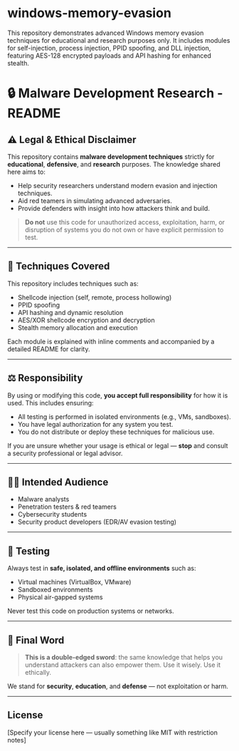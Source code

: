 # windows-memory-evasion
This repository demonstrates advanced Windows memory evasion techniques for educational and research purposes only. It includes modules for self-injection, process injection, PPID spoofing, and DLL injection, featuring AES-128 encrypted payloads and API hashing for enhanced stealth.



# 🔒 Malware Development Research - README

## ⚠️ Legal & Ethical Disclaimer

This repository contains **malware development techniques** strictly for **educational**, **defensive**, and **research** purposes. The knowledge shared here aims to:

- Help security researchers understand modern evasion and injection techniques.
- Aid red teamers in simulating advanced adversaries.
- Provide defenders with insight into how attackers think and build.

> **Do not** use this code for unauthorized access, exploitation, harm, or disruption of systems you do not own or have explicit permission to test.

---

## 🧠 Techniques Covered

This repository includes techniques such as:

- Shellcode injection (self, remote, process hollowing)
- PPID spoofing
- API hashing and dynamic resolution
- AES/XOR shellcode encryption and decryption
- Stealth memory allocation and execution

Each module is explained with inline comments and accompanied by a detailed README for clarity.

---

## ⚖️ Responsibility

By using or modifying this code, **you accept full responsibility** for how it is used. This includes ensuring:

- All testing is performed in isolated environments (e.g., VMs, sandboxes).
- You have legal authorization for any system you test.
- You do not distribute or deploy these techniques for malicious use.

If you are unsure whether your usage is ethical or legal — **stop** and consult a security professional or legal advisor.

---

## 👨‍🏫 Intended Audience

- Malware analysts
- Penetration testers & red teamers
- Cybersecurity students
- Security product developers (EDR/AV evasion testing)

---

## 🧪 Testing

Always test in **safe, isolated, and offline environments** such as:

- Virtual machines (VirtualBox, VMware)
- Sandboxed environments
- Physical air-gapped systems

Never test this code on production systems or networks.

---

## 📢 Final Word

> **This is a double-edged sword**: the same knowledge that helps you understand attackers can also empower them. Use it wisely. Use it ethically.

We stand for **security**, **education**, and **defense** — not exploitation or harm.

---

## License

[Specify your license here — usually something like MIT with restriction notes]
